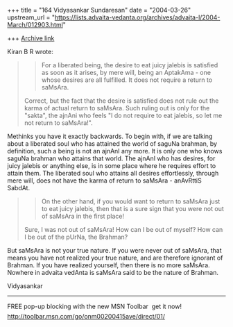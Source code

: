 +++
title = "164 Vidyasankar Sundaresan"
date = "2004-03-26"
upstream_url = "https://lists.advaita-vedanta.org/archives/advaita-l/2004-March/012903.html"

+++
[Archive link](https://lists.advaita-vedanta.org/archives/advaita-l/2004-March/012903.html)

Kiran B R <kiranbr at rocketmail.com> wrote:

> > For a liberated being, the desire to eat juicy
> > jalebis is satisfied as soon as it arises, by mere
> > will, being an AptakAma - one whose desires are all
> > fulfilled. It does not require a return to saMsAra.
>
>Correct, but the fact that the desire is satisfied
>does not rule out the karma of actual return to
>saMsAra. Such ruling out is only for the "sakta", the
>ajnAni who feels "I do not require to eat jalebis, so
>let me not return to saMsAra!".

Methinks you have it exactly backwards. To begin with, if we are talking 
about a liberated soul who has attained the world of saguNa brahman, by 
definition, such a being is not an ajnAnI any more. It is only one who knows 
saguNa brahman who attains that world. The ajnAnI who has desires, for juicy 
jalebis or anything else, is in some place where he requires effort to 
attain them. The liberated soul who attains all desires effortlessly, 
through mere will, does not have the karma of return to saMsAra - anAvRttiS 
SabdAt.

> > On the other hand, if you would want to return to
> > saMsAra just to eat juicy jalebis, then that is
> > a sure sign that you were not out of saMsAra in the
> > first place!
>
>Sure, I was not out of saMsAra! How can I be out of
>myself? How can I be out of the pUrNa, the Brahman?

But saMsAra is not your true nature. If you were never out of saMsAra, that 
means you have not realized your true nature, and are therefore ignorant of 
Brahman. If you have realized yourself, then there is no more saMsAra. 
Nowhere in advaita vedAnta is saMsAra said to be the nature of Brahman.

Vidyasankar

_________________________________________________________________
FREE pop-up blocking with the new MSN Toolbar  get it now! 
http://toolbar.msn.com/go/onm00200415ave/direct/01/


